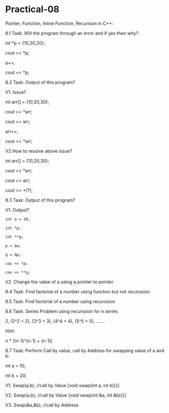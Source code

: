 # Practical-08


Pointer, Function, Inline Function, Recursion in C++: 

8.1 Task: Will the program through an error and if yes then why?

int *p = {10,20,20};

cout << *p;

p++;

cout << *p;

8.2 Task: Output of this program?

V1. Issue?

   int arr[] = {10,20,30};

   cout << *arr;

   cout << arr;

   arr++;

   cout << *arr;

V2.How to resolve above issue?

   int arr[] = {10,20,30};

   cout << *arr;

   cout << arr;

   cout << *(?);



8.3 Task: Output of this program?

V1. Output?

    int a = 10;

    int *p;

    int **q;

    p = &a;

    q = &p;

    cou << *p;

    cou << **q;

V2. Change the value of a using q pointer to pointer.


8.4 Task: Find factorial of a number using function but not recurssion

8.5 Task: Find factorial of a number using recurssion

8.6 Task: Series Problem using recurssion for n series

2, (2^2 + 2), (3^3 + 3), (4^4 + 4), (5^5 + 5), .......

Hint:

n * ((n-1)^(n-1) + (n-1))



8.7 Task: Perform Call by value, call by Address for swapping value of a and b:

int a = 10;

int b = 20;

V1. Swap(a,b); //call by Value [void swap(int a, int b){}]

V2. Swap(a,b); //call by Value [void swap(int &a, int &b){}]

V3. Swap(&a,&b); //call by Address
